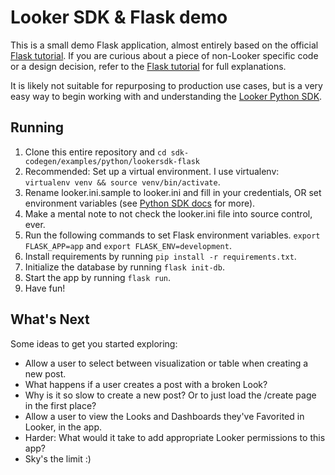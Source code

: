 # Looker SDK & Flask demo

This is a small demo Flask application, almost entirely based on the official [Flask tutorial](https://flask.palletsprojects.com/en/1.1.x/tutorial/). If you are curious about a piece of non-Looker specific code or a design decision, refer to the [Flask tutorial](https://flask.palletsprojects.com/en/1.1.x/tutorial/) for full explanations.

It is likely not suitable for repurposing to production use cases, but is a very easy way to begin working with and understanding the [Looker Python SDK](https://github.com/looker-open-source/sdk-codegen/tree/main/python).

## Running
1. Clone this entire repository and `cd sdk-codegen/examples/python/lookersdk-flask`
2. Recommended: Set up a virtual environment. I use virtualenv: ```virtualenv venv && source venv/bin/activate```.
2. Rename looker.ini.sample to looker.ini and fill in your credentials, OR set environment variables (see [Python SDK docs](https://github.com/looker-open-source/sdk-codegen/tree/main/python) for more).
3. Make a mental note to not check the looker.ini file into source control, ever.
4. Run the following commands to set Flask environment variables. `export FLASK_APP=app` and `export FLASK_ENV=development`.
5. Install requirements by running `pip install -r requirements.txt`.
5. Initialize the database by running `flask init-db`.
6. Start the app by running `flask run`.
7. Have fun!

## What's Next
Some ideas to get you started exploring:
- Allow a user to select between visualization or table when creating a new post.
- What happens if a user creates a post with a broken Look?
- Why is it so slow to create a new post? Or to just load the /create page in the first place?
- Allow a user to view the Looks and Dashboards they've Favorited in Looker, in the app.
- Harder: What would it take to add appropriate Looker permissions to this app?
- Sky's the limit :)

